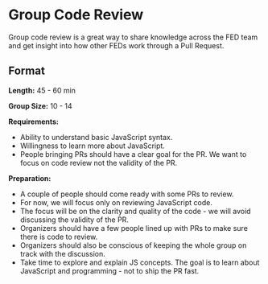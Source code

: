 # Group Code Review

Group code review is a great way to share knowledge across the FED team and get insight into how other FEDs work through
a Pull Request.

## Format

**Length:** 45 - 60 min

**Group Size:** 10 - 14

**Requirements:**

* Ability to understand basic JavaScript syntax. 
* Willingness to learn more about JavaScript.
* People bringing PRs should have a clear goal for the PR. We want to focus on code review not the validity of the PR.

**Preparation:**

* A couple of people should come ready with some PRs to review.
* For now, we will focus only on reviewing JavaScript code. 
* The focus will be on the clarity and quality of the code - we will avoid discussing the validity of the PR.
* Organizers should have a few people lined up with PRs to make sure there is code to review. 
* Organizers should also be conscious of keeping the whole group on track with the discussion.
* Take time to explore and explain JS concepts. The goal is to learn about JavaScript and programming - not to ship the PR fast.
